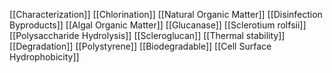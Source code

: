 [[Characterization]]
[[Chlorination]]
[[Natural Organic Matter]]
[[Disinfection Byproducts]]
[[Algal Organic Matter]]
[[Glucanase]]
[[Sclerotium rolfsii]]
[[Polysaccharide Hydrolysis]]
[[Scleroglucan]]
[[Thermal stability]]
[[Degradation]]
[[Polystyrene]]
[[Biodegradable]]
[[Cell Surface Hydrophobicity]]

